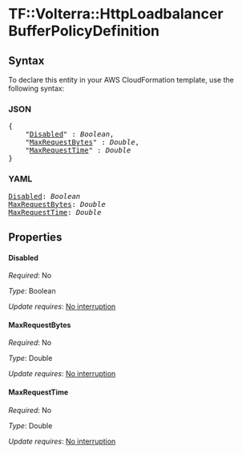 # TF::Volterra::HttpLoadbalancer BufferPolicyDefinition

## Syntax

To declare this entity in your AWS CloudFormation template, use the following syntax:

### JSON

<pre>
{
    "<a href="#disabled" title="Disabled">Disabled</a>" : <i>Boolean</i>,
    "<a href="#maxrequestbytes" title="MaxRequestBytes">MaxRequestBytes</a>" : <i>Double</i>,
    "<a href="#maxrequesttime" title="MaxRequestTime">MaxRequestTime</a>" : <i>Double</i>
}
</pre>

### YAML

<pre>
<a href="#disabled" title="Disabled">Disabled</a>: <i>Boolean</i>
<a href="#maxrequestbytes" title="MaxRequestBytes">MaxRequestBytes</a>: <i>Double</i>
<a href="#maxrequesttime" title="MaxRequestTime">MaxRequestTime</a>: <i>Double</i>
</pre>

## Properties

#### Disabled

_Required_: No

_Type_: Boolean

_Update requires_: [No interruption](https://docs.aws.amazon.com/AWSCloudFormation/latest/UserGuide/using-cfn-updating-stacks-update-behaviors.html#update-no-interrupt)

#### MaxRequestBytes

_Required_: No

_Type_: Double

_Update requires_: [No interruption](https://docs.aws.amazon.com/AWSCloudFormation/latest/UserGuide/using-cfn-updating-stacks-update-behaviors.html#update-no-interrupt)

#### MaxRequestTime

_Required_: No

_Type_: Double

_Update requires_: [No interruption](https://docs.aws.amazon.com/AWSCloudFormation/latest/UserGuide/using-cfn-updating-stacks-update-behaviors.html#update-no-interrupt)

